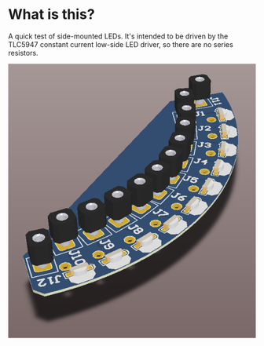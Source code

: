 # What is this?

A quick test of side-mounted LEDs. It's intended to be driven by the TLC5947 constant current low-side LED driver, so there are no series resistors.

![3D View](3D.PNG)


